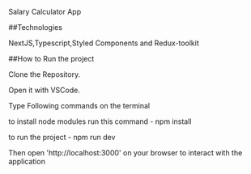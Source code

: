 Salary Calculator App

##Technologies 

NextJS,Typescript,Styled Components and Redux-toolkit

##How to Run the project

Clone the Repository.

Open it with VSCode.

Type Following commands on the terminal

   to install node modules run this command - npm install
   
   to run the project - npm run dev
   
Then open 'http://localhost:3000' on your browser to interact with the application
